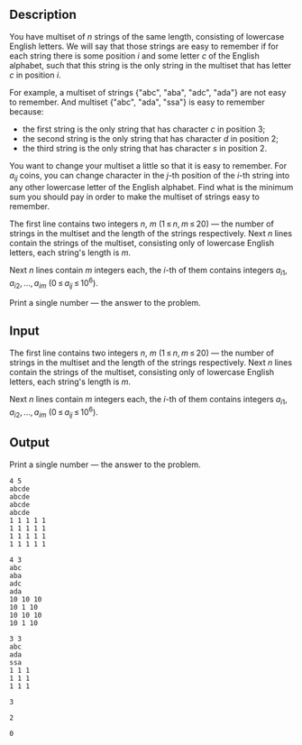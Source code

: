 ## Description

<div><p>You have multiset of <span class="tex-span"><i>n</i></span> strings of the same length, consisting of lowercase English letters. We will say that those strings are easy to remember if for each string there is some position <span class="tex-span"><i>i</i></span> and some letter <span class="tex-span"><i>c</i></span> of the English alphabet, such that this string is the only string in the multiset that has letter <span class="tex-span"><i>c</i></span> in position <span class="tex-span"><i>i</i></span>.</p><p>For example, a multiset of strings {"abc", "aba", "adc", "ada"} are not easy to remember. And multiset {"abc", "ada", "ssa"} is easy to remember because: </p><ul> <li> the first string is the only string that has character <span class="tex-span"><i>c</i></span> in position <span class="tex-span">3</span>; </li><li> the second string is the only string that has character <span class="tex-span"><i>d</i></span> in position <span class="tex-span">2</span>; </li><li> the third string is the only string that has character <span class="tex-span"><i>s</i></span> in position <span class="tex-span">2</span>. </li></ul><p>You want to change your multiset a little so that it is easy to remember. For <span class="tex-span"><i>a</i><sub class="lower-index"><i>ij</i></sub></span> coins, you can change character in the <span class="tex-span"><i>j</i></span>-th position of the <span class="tex-span"><i>i</i></span>-th string into any other lowercase letter of the English alphabet. Find what is the minimum sum you should pay in order to make the multiset of strings easy to remember.</p></div><div class="input-specification"><p>The first line contains two integers <span class="tex-span"><i>n</i></span>, <span class="tex-span"><i>m</i></span> (<span class="tex-span">1 ≤ <i>n</i>, <i>m</i> ≤ 20</span>)&nbsp;— the number of strings in the multiset and the length of the strings respectively. Next <span class="tex-span"><i>n</i></span> lines contain the strings of the multiset, consisting only of lowercase English letters, each string's length is <span class="tex-span"><i>m</i></span>.</p><p>Next <span class="tex-span"><i>n</i></span> lines contain <span class="tex-span"><i>m</i></span> integers each, the <span class="tex-span"><i>i</i></span>-th of them contains integers <span class="tex-span"><i>a</i><sub class="lower-index"><i>i</i>1</sub>, <i>a</i><sub class="lower-index"><i>i</i>2</sub>, ..., <i>a</i><sub class="lower-index"><i>im</i></sub></span> (<span class="tex-span">0 ≤ <i>a</i><sub class="lower-index"><i>ij</i></sub> ≤ 10<sup class="upper-index">6</sup></span>).</p></div><div class="output-specification"><p>Print a single number — the answer to the problem.</p></div>

## Input

<p>The first line contains two integers <span class="tex-span"><i>n</i></span>, <span class="tex-span"><i>m</i></span> (<span class="tex-span">1 ≤ <i>n</i>, <i>m</i> ≤ 20</span>)&nbsp;— the number of strings in the multiset and the length of the strings respectively. Next <span class="tex-span"><i>n</i></span> lines contain the strings of the multiset, consisting only of lowercase English letters, each string's length is <span class="tex-span"><i>m</i></span>.</p><p>Next <span class="tex-span"><i>n</i></span> lines contain <span class="tex-span"><i>m</i></span> integers each, the <span class="tex-span"><i>i</i></span>-th of them contains integers <span class="tex-span"><i>a</i><sub class="lower-index"><i>i</i>1</sub>, <i>a</i><sub class="lower-index"><i>i</i>2</sub>, ..., <i>a</i><sub class="lower-index"><i>im</i></sub></span> (<span class="tex-span">0 ≤ <i>a</i><sub class="lower-index"><i>ij</i></sub> ≤ 10<sup class="upper-index">6</sup></span>).</p>

## Output

<p>Print a single number — the answer to the problem.</p>





```input1
4 5
abcde
abcde
abcde
abcde
1 1 1 1 1
1 1 1 1 1
1 1 1 1 1
1 1 1 1 1

```




```input2
4 3
abc
aba
adc
ada
10 10 10
10 1 10
10 10 10
10 1 10

```




```input3
3 3
abc
ada
ssa
1 1 1
1 1 1
1 1 1

```




```output1
3

```




```output2
2

```




```output3
0

```


